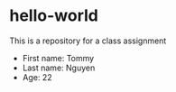 # hello-world
This is a repository for a class assignment
- First name: Tommy
- Last name: Nguyen
- Age: 22 
